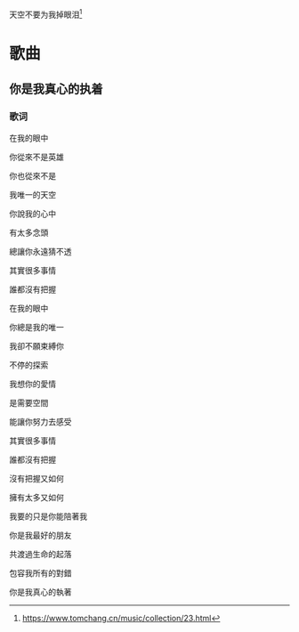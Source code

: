 天空不要为我掉眼泪[^1]

# 歌曲

## 你是我真心的执着

### 歌词

在我的眼中

你從來不是英雄

你也從來不是

我唯一的天空

你說我的心中

有太多念頭

總讓你永遠猜不透

其實很多事情

誰都沒有把握

在我的眼中

你總是我的唯一

我卻不願束縛你

不停的探索

我想你的愛情

是需要空間

能讓你努力去感受

其實很多事情

誰都沒有把握

沒有把握又如何

擁有太多又如何

我要的只是你能陪著我

你是我最好的朋友

共渡過生命的起落

包容我所有的對錯

你是我真心的執著

[^1]: https://www.tomchang.cn/music/collection/23.html
